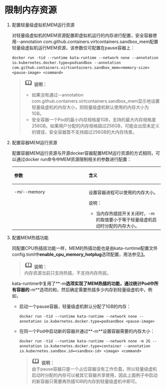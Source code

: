# 限制内存资源<a name="ZH-CN_TOPIC_0184808177"></a>

1.  配置轻量级虚拟机MEM运行资源

    对轻量级虚拟机的MEM资源配置即虚拟机运行的内存进行配置，安全容器使用--annotation com.github.containers.virtcontainers.sandbox\_mem配置轻量级虚拟机运行MEM资源，该参数仅可配置在pause容器上：

    ```
    docker run -tid --runtime kata-runtime --network none --annotation io.kubernetes.docker.type=podsandbox --annotation com.github.containers.virtcontainers.sandbox_mem=<memory-size> <pause-image> <command>
    ```

    >![](public_sys-resources/icon-note.gif) **说明：**   
    >-   如果没有通过--annotation com.github.containers.virtcontainers.sandbox\_mem显示地设置轻量级虚机的内存大小，则轻量级虚机默认使用的内存大小为1GB。  
    >-   安全容器一个Pod的最小内存规格是1GB，支持的最大内存规格是256GB。如果用户分配的内存规格超过256GB，可能会出现未定义的错误，安全容器暂不支持超过256GB的大内存场景。  

2.  配置容器MEM运行资源

    配置容器MEM运行资源与开源docker容器配置MEM运行资源的方式相同，可以通过docker run命令中MEM资源限制相关的参数进行配置：

    <a name="zh-cn_topic_0182219834_table11321051171213"></a>
    <table><thead align="left"><tr id="zh-cn_topic_0182219834_row5321251121219"><th class="cellrowborder" valign="top" width="50%" id="mcps1.1.3.1.1"><p id="zh-cn_topic_0182219834_p1208737146"><a name="zh-cn_topic_0182219834_p1208737146"></a><a name="zh-cn_topic_0182219834_p1208737146"></a><strong id="zh-cn_topic_0182219834_b1243812519152"><a name="zh-cn_topic_0182219834_b1243812519152"></a><a name="zh-cn_topic_0182219834_b1243812519152"></a>参数</strong></p>
    </th>
    <th class="cellrowborder" valign="top" width="50%" id="mcps1.1.3.1.2"><p id="zh-cn_topic_0182219834_p1332145111210"><a name="zh-cn_topic_0182219834_p1332145111210"></a><a name="zh-cn_topic_0182219834_p1332145111210"></a><strong id="zh-cn_topic_0182219834_b12491112818158"><a name="zh-cn_topic_0182219834_b12491112818158"></a><a name="zh-cn_topic_0182219834_b12491112818158"></a>含义</strong></p>
    </th>
    </tr>
    </thead>
    <tbody><tr id="zh-cn_topic_0182219834_row1532175119122"><td class="cellrowborder" valign="top" width="50%" headers="mcps1.1.3.1.1 "><p id="zh-cn_topic_0182219834_p15321251191214"><a name="zh-cn_topic_0182219834_p15321251191214"></a><a name="zh-cn_topic_0182219834_p15321251191214"></a>-m/--memory</p>
    </td>
    <td class="cellrowborder" valign="top" width="50%" headers="mcps1.1.3.1.2 "><p id="zh-cn_topic_0182219834_p232951121217"><a name="zh-cn_topic_0182219834_p232951121217"></a><a name="zh-cn_topic_0182219834_p232951121217"></a>设置容器进程可以使用的内存大小。</p>
    <div class="note" id="zh-cn_topic_0182219834_note04024417164"><a name="zh-cn_topic_0182219834_note04024417164"></a><a name="zh-cn_topic_0182219834_note04024417164"></a><span class="notetitle"> 说明： </span><div class="notebody"><a name="zh-cn_topic_0182219834_ul16187123721710"></a><a name="zh-cn_topic_0182219834_ul16187123721710"></a><ul id="zh-cn_topic_0182219834_ul16187123721710"><li>当内存热插拔开关关闭时，-m的取值要小于等于轻量级虚机启动时分配的内存大小。</li></ul>
    </div></div>
    </td>
    </tr>
    </tbody>
    </table>

3.  配置MEM热插功能

    同配置CPU热插拔功能一样，MEM的热插功能也是由kata-runtime配置文件config.toml中**enable\_cpu\_memory\_hotplug**选项配置，用法参见[3](限制CPU资源.md#zh-cn_topic_0183903699_li2167326144011)。

    >![](public_sys-resources/icon-note.gif) **说明：**   
    >内存资源当前只支持热插，不支持内存热拔。  

    kata-runtime中复用了**-m**选项实现了MEM热插的功能，通过统计Pod中所有容器的**-m**选项的和，然后确定需要热插多少内存到轻量级虚机中，例如，

    -   启动一个pause容器，轻量级虚机默认分配了1GB的内存：

        ```
        docker run -tid --runtime kata-runtime --network none --annotation io.kubernetes.docker.type=podsandbox <pause-image>
        ```


    -   在同一个Pod中启动新的容器并通过**-m**设置容器需要的内存大小：

        ```
        docker run -tid --runtime kata-runtime --network none -m 2G --annotation io.kubernetes.docker.type=container --annotation io.kubernetes.sandbox.id=<sandbox-id> <image> <command>
        ```

        >![](public_sys-resources/icon-note.gif) **说明：**   
        >由于pause容器只是一个占位容器没有工作负载，所以轻量级虚机启动时分配的内存可以被其它容器共享使用，因此上面例子中启动的新容器只需要再热插1GB的内存到轻量级虚机中即可。  



